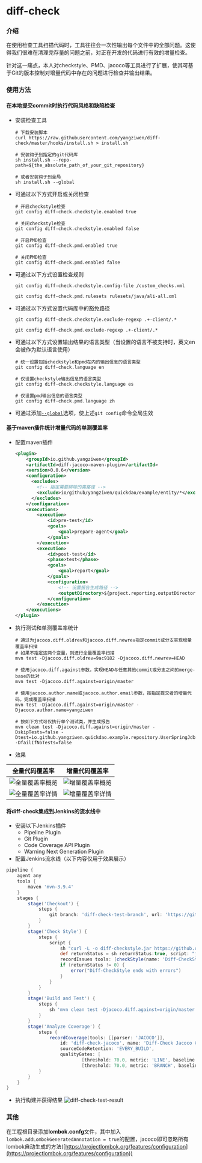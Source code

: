 # diff-check
### 介绍
在使用检查工具扫描代码时，工具往往会一次性输出每个文件中的全部问题。这使得我们很难在清理完存量的问题之前，对正在开发的代码进行有效的增量检查。

针对这一痛点，本人对checkstyle、PMD、jacoco等工具进行了扩展，使其可基于Git的版本控制对增量代码中存在的问题进行检查并输出结果。

### 使用方法
#### 在本地提交commit时执行代码风格和缺陷检查
* 安装检查工具

	```Shell
	# 下载安装脚本
	curl https://raw.githubusercontent.com/yangziwen/diff-check/master/hooks/install.sh > install.sh
	
	# 安装钩子到指定的git代码库
	sh install.sh --repo-path=${the_absolute_path_of_your_git_repository}
	
	# 或者安装钩子到全局
	sh install.sh --global
	```

* 可通过以下方式开启或关闭检查

	```
	# 开启checkstyle检查
	git config diff-check.checkstyle.enabled true
	
	# 关闭checkstyle检查
	git config diff-check.checkstyle.enabled false
	
	# 开启PMD检查
	git config diff-check.pmd.enabled true
	
	# 关闭PMD检查
	git config diff-check.pmd.enabled false
	```

* 可通过以下方式设置检查规则

	```
	git config diff-check.checkstyle.config-file /custom_checks.xml
	
	git config diff-check.pmd.rulesets rulesets/java/ali-all.xml
	```

* 可通过以下方式设置代码库中的豁免路径

	```
	git config diff-check.checkstyle.exclude-regexp .+-client/.*
	
	git config diff-check.pmd.exclude-regexp .+-client/.*
	```

* 可通过以下方式设置输出结果的语言类型（当设置的语言不被支持时，英文en会被作为默认语言使用）

	```
	# 统一设置包括checkstyle和pmd在内的输出信息的语言类型
	git config diff-check.language en

	# 仅设置checkstyle输出信息的语言类型
	git config diff-check.checkstyle.language es

	# 仅设置pmd输出信息的语言类型
	git config diff-check.pmd.language zh
	```
 
* 可通过添加[`--global`](https://git-scm.com/docs/git-config)选项，使上述`git config`命令全局生效
#### 基于maven插件统计增量代码的单测覆盖率

* 配置maven插件

	```Xml
	<plugin>
	    <groupId>io.github.yangziwen</groupId>
	    <artifactId>diff-jacoco-maven-plugin</artifactId>
	    <version>0.0.6</version>
	    <configuration>
          <excludes>
            <!-- 指定需要排除的类路径 -->
            <exclude>io/github/yangziwen/quickdao/example/entity/*</exclude>
          </excludes>
        </configuration>
	    <executions>
	        <execution>
	            <id>pre-test</id>
	            <goals>
	                <goal>prepare-agent</goal>
	            </goals>
	        </execution>
	        <execution>
	            <id>post-test</id>
	            <phase>test</phase>
	            <goals>
	                <goal>report</goal>
	            </goals>
	            <configuration>
	                <!-- 设置报告生成路径 -->
	                <outputDirectory>${project.reporting.outputDirectory}/jacoco-diff</outputDirectory>
	            </configuration>
	        </execution>
	    </executions>
	</plugin>
	```

* 执行测试和单测覆盖率统计

	```Shell
	# 通过为jacoco.diff.oldrev和jacoco.diff.newrev指定commit或分支实现增量覆盖率扫描
	# 如果不指定这两个变量，则进行全量覆盖率扫描
	mvn test -Djacoco.diff.oldrev=9ac9182 -Djacoco.diff.newrev=HEAD
	
	# 使用jacoco.diff.against参数，实现HEAD与任意其他commit或分支之间的merge-base的比对
	mvn test -Djacoco.diff.against=origin/master

	# 使用jacoco.author.name或jacoco.author.email参数，按指定提交者的增量代码，完成覆盖率扫描
	mvn test -Djacoco.diff.against=origin/master -Djacoco.author.name=yangziwen
	
	# 按如下方式可仅执行单个测试类，并生成报告
	mvn clean test -Djacoco.diff.against=origin/master -DskipTests=false -Dtest=io.github.yangziwen.quickdao.example.repository.UserSpringJdbcRepositoryTest -DfailIfNoTests=false
	```

* 效果

全量代码覆盖率 | 增量代码覆盖率
-|-
![全量覆盖率概览](https://github.com/user-attachments/assets/4d4d15db-81f0-4f1c-83b8-5cac751c4b19) | ![增量覆盖率概览](https://github.com/user-attachments/assets/c106fb48-0ead-4698-b23f-98cf599f1e75)
![全量覆盖率详情](https://github.com/user-attachments/assets/4954b7a3-7c4a-4c33-a0f6-bf9b5482fd4b) | ![增量覆盖率详情](https://github.com/user-attachments/assets/cf874bec-6400-448b-b7fd-33478c283ee8)

#### 将diff-check集成到Jenkins的流水线中
* 安装以下Jenkins插件
    * Pipeline Plugin
    * Git Plugin
    * Code Coverage API Plugin
    * Warning Next Generation Plugin
* 配置Jenkins流水线（以下内容仅用于效果展示）
```groovy
pipeline {  
    agent any
    tools {
        maven 'mvn-3.9.4'
    }
    stages {
        stage('Checkout') {
            steps {
                git branch: 'diff-check-test-branch', url: 'https://github.com/yangziwen/quick-dao'
            }
        }
        stage('Check Style') {
            steps {
                script {
                    sh "curl -L -o diff-checkstyle.jar https://github.com/yangziwen/diff-check/releases/download/0.0.8/diff-checkstyle.jar"
                    def returnStatus = sh returnStatus:true, script: "java -jar ./diff-checkstyle.jar -c /custom_checks.xml ${WORKSPACE} --git-dir ${WORKSPACE} --base-rev=origin/master -f xml -o ${WORKSPACE}/checkstyle-result.xml"
                    recordIssues tools: [checkStyle(name: 'Diff-CheckStyle', pattern: '**/checkstyle-result.xml', reportEncoding: 'UTF-8')]
                    if (returnStatus != 0) {
                        error("Diff-CheckStyle ends with errors")
                    }
                }
            }
        }
        stage('Build and Test') {  
            steps {  
                sh 'mvn clean test -Djacoco.diff.against=origin/master'  
            }  
        }
        stage('Analyze Coverage') {  
            steps {  
                recordCoverage(tools: [[parser: 'JACOCO']],
                    id: 'diff-check-jacoco', name: 'Diff-Check Jacoco Coverage',
                    sourceCodeRetention: 'EVERY_BUILD',
                    qualityGates: [
                            [threshold: 70.0, metric: 'LINE', baseline: 'PROJECT', unstable: true],
                            [threshold: 70.0, metric: 'BRANCH', baseline: 'PROJECT', unstable: true]])
            }  
        }   
    }
}
```
* 执行构建并获得结果
![diff-check-test-result](https://github.com/yangziwen/diff-check/assets/5212414/3a11da06-fc7e-4aad-845f-2f9d8d00f338)


### 其他
在工程根目录添加**lombok.confg**文件，其中加入`lombok.addLombokGeneratedAnnotation = true`的配置，jacoco即可忽略所有lombok自动生成的方法([https://projectlombok.org/features/configuration](https://projectlombok.org/features/configuration))

